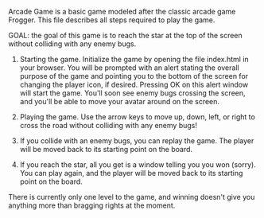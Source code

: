 Arcade Game is a basic game modeled after the classic arcade game Frogger. This file describes all steps required to play the game.

GOAL: the goal of this game is to reach the star at the top of the screen without colliding with any enemy bugs.

1. Starting the game. Initialize the game by opening the file index.html in your browser. You will be prompted with an alert stating the overall purpose of the game and pointing you to the bottom of the screen for changing the player icon, if desired. Pressing OK on this alert window will start the game. You'll soon see enemy bugs crossing the screen, and you'll be able to move your avatar around on the screen.

2. Playing the game. Use the arrow keys to move up, down, left, or right to cross the road without colliding with any enemy bugs!

3. If you collide with an enemy bugs, you can replay the game. The player will be moved back to its starting point on the board.

4. If you reach the star, all you get is a window telling you you won (sorry). You can play again, and the player will be moved back to its starting point on the board.

There is currently only one level to the game, and winning doesn't give you anything more than bragging rights at the moment.